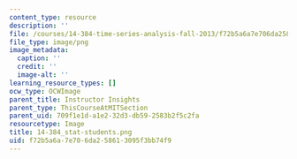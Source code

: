 ```yaml
---
content_type: resource
description: ''
file: /courses/14-384-time-series-analysis-fall-2013/f72b5a6a7e706da258613095f3bb74f9_14-384_stat-students.png
file_type: image/png
image_metadata:
  caption: ''
  credit: ''
  image-alt: ''
learning_resource_types: []
ocw_type: OCWImage
parent_title: Instructor Insights
parent_type: ThisCourseAtMITSection
parent_uid: 709f1e1d-a1e2-32d3-db59-2583b2f5c2fa
resourcetype: Image
title: 14-384_stat-students.png
uid: f72b5a6a-7e70-6da2-5861-3095f3bb74f9
---
```

